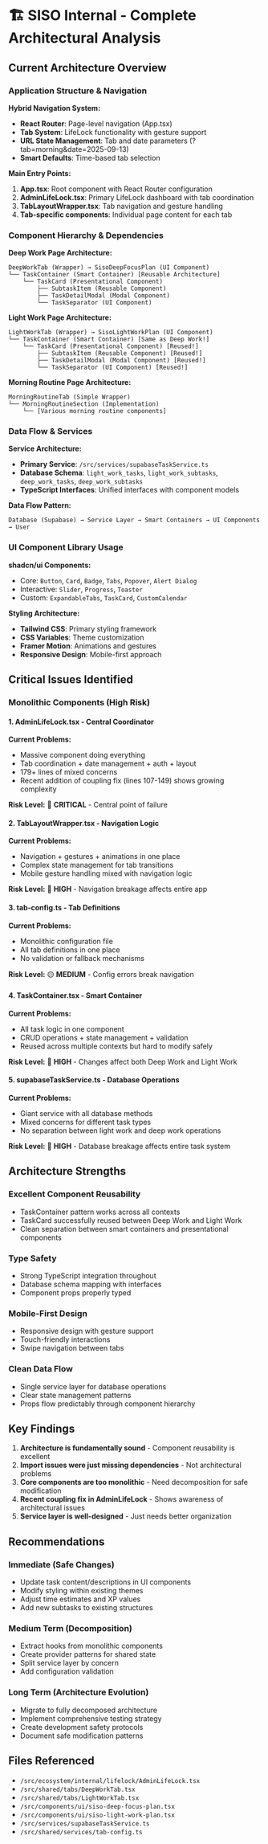 # 🏗️ SISO Internal - Complete Architectural Analysis

## Current Architecture Overview

### **Application Structure & Navigation**

**Hybrid Navigation System:**
- **React Router**: Page-level navigation (App.tsx)
- **Tab System**: LifeLock functionality with gesture support
- **URL State Management**: Tab and date parameters (?tab=morning&date=2025-09-13)
- **Smart Defaults**: Time-based tab selection

**Main Entry Points:**
1. **App.tsx**: Root component with React Router configuration
2. **AdminLifeLock.tsx**: Primary LifeLock dashboard with tab coordination
3. **TabLayoutWrapper.tsx**: Tab navigation and gesture handling
4. **Tab-specific components**: Individual page content for each tab

### **Component Hierarchy & Dependencies**

**Deep Work Page Architecture:**
```
DeepWorkTab (Wrapper) → SisoDeepFocusPlan (UI Component)
└── TaskContainer (Smart Container) [Reusable Architecture]
    └── TaskCard (Presentational Component)
        ├── SubtaskItem (Reusable Component)
        ├── TaskDetailModal (Modal Component)
        └── TaskSeparator (UI Component)
```

**Light Work Page Architecture:**
```
LightWorkTab (Wrapper) → SisoLightWorkPlan (UI Component)
└── TaskContainer (Smart Container) [Same as Deep Work!]
    └── TaskCard (Presentational Component) [Reused!]
        ├── SubtaskItem (Reusable Component) [Reused!]
        ├── TaskDetailModal (Modal Component) [Reused!]
        └── TaskSeparator (UI Component) [Reused!]
```

**Morning Routine Page Architecture:**
```
MorningRoutineTab (Simple Wrapper)
└── MorningRoutineSection (Implementation)
    └── [Various morning routine components]
```

### **Data Flow & Services**

**Service Architecture:**
- **Primary Service**: `/src/services/supabaseTaskService.ts`
- **Database Schema**: `light_work_tasks`, `light_work_subtasks`, `deep_work_tasks`, `deep_work_subtasks`
- **TypeScript Interfaces**: Unified interfaces with component models

**Data Flow Pattern:**
```
Database (Supabase) → Service Layer → Smart Containers → UI Components → User
```

### **UI Component Library Usage**

**shadcn/ui Components:**
- Core: `Button`, `Card`, `Badge`, `Tabs`, `Popover`, `Alert Dialog`
- Interactive: `Slider`, `Progress`, `Toaster`
- Custom: `ExpandableTabs`, `TaskCard`, `CustomCalendar`

**Styling Architecture:**
- **Tailwind CSS**: Primary styling framework
- **CSS Variables**: Theme customization
- **Framer Motion**: Animations and gestures
- **Responsive Design**: Mobile-first approach

## Critical Issues Identified

### **Monolithic Components (High Risk)**

#### 1. **AdminLifeLock.tsx - Central Coordinator**
**Current Problems:**
- Massive component doing everything
- Tab coordination + date management + auth + layout
- 179+ lines of mixed concerns
- Recent addition of coupling fix (lines 107-149) shows growing complexity

**Risk Level:** 🔴 **CRITICAL** - Central point of failure

#### 2. **TabLayoutWrapper.tsx - Navigation Logic**  
**Current Problems:**
- Navigation + gestures + animations in one place
- Complex state management for tab transitions
- Mobile gesture handling mixed with navigation logic

**Risk Level:** 🔴 **HIGH** - Navigation breakage affects entire app

#### 3. **tab-config.ts - Tab Definitions**
**Current Problems:**
- Monolithic configuration file
- All tab definitions in one place
- No validation or fallback mechanisms

**Risk Level:** 🟡 **MEDIUM** - Config errors break navigation

#### 4. **TaskContainer.tsx - Smart Container**
**Current Problems:**
- All task logic in one component
- CRUD operations + state management + validation
- Reused across multiple contexts but hard to modify safely

**Risk Level:** 🔴 **HIGH** - Changes affect both Deep Work and Light Work

#### 5. **supabaseTaskService.ts - Database Operations**
**Current Problems:**
- Giant service with all database methods
- Mixed concerns for different task types
- No separation between light work and deep work operations

**Risk Level:** 🔴 **HIGH** - Database breakage affects entire task system

## Architecture Strengths

### **Excellent Component Reusability**
- TaskContainer pattern works across all contexts
- TaskCard successfully reused between Deep Work and Light Work
- Clean separation between smart containers and presentational components

### **Type Safety**
- Strong TypeScript integration throughout
- Database schema mapping with interfaces
- Component props properly typed

### **Mobile-First Design**
- Responsive design with gesture support
- Touch-friendly interactions
- Swipe navigation between tabs

### **Clean Data Flow**
- Single service layer for database operations
- Clear state management patterns
- Props flow predictably through component hierarchy

## Key Findings

1. **Architecture is fundamentally sound** - Component reusability is excellent
2. **Import issues were just missing dependencies** - Not architectural problems  
3. **Core components are too monolithic** - Need decomposition for safe modification
4. **Recent coupling fix in AdminLifeLock** - Shows awareness of architectural issues
5. **Service layer is well-designed** - Just needs better organization

## Recommendations

### **Immediate (Safe Changes)**
- Update task content/descriptions in UI components
- Modify styling within existing themes
- Adjust time estimates and XP values
- Add new subtasks to existing structures

### **Medium Term (Decomposition)**
- Extract hooks from monolithic components
- Create provider patterns for shared state
- Split service layer by concern
- Add configuration validation

### **Long Term (Architecture Evolution)**
- Migrate to fully decomposed architecture
- Implement comprehensive testing strategy
- Create development safety protocols
- Document safe modification patterns

## Files Referenced
- `/src/ecosystem/internal/lifelock/AdminLifeLock.tsx`
- `/src/shared/tabs/DeepWorkTab.tsx`
- `/src/shared/tabs/LightWorkTab.tsx`
- `/src/components/ui/siso-deep-focus-plan.tsx`
- `/src/components/ui/siso-light-work-plan.tsx`
- `/src/services/supabaseTaskService.ts`
- `/src/shared/services/tab-config.ts`